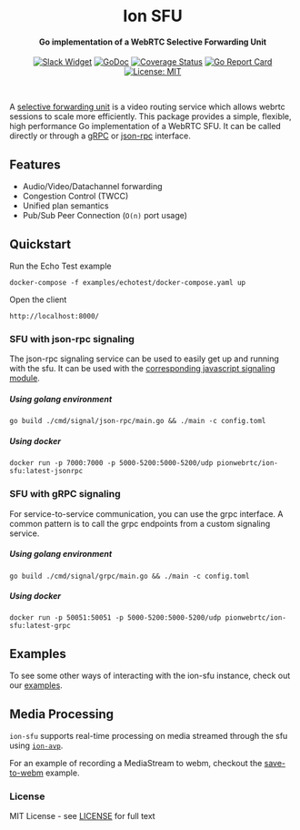 <h1 align="center">
  <br>
  Ion SFU
  <br>
</h1>
<h4 align="center">Go implementation of a WebRTC Selective Forwarding Unit</h4>
<p align="center">
  <a href="https://pion.ly/slack"><img src="https://img.shields.io/badge/join-us%20on%20slack-gray.svg?longCache=true&logo=slack&colorB=brightgreen" alt="Slack Widget"></a>
  <a href="https://pkg.go.dev/github.com/pion/ion-sfu"><img src="https://godoc.org/github.com/pion/ion-sfu?status.svg" alt="GoDoc"></a>
  <a href="https://codecov.io/gh/pion/ion-sfu"><img src="https://codecov.io/gh/pion/ion-sfu/branch/master/graph/badge.svg" alt="Coverage Status"></a>
  <a href="https://goreportcard.com/report/github.com/pion/ion-sfu"><img src="https://goreportcard.com/badge/github.com/pion/ion-sfu" alt="Go Report Card"></a>
  <a href="LICENSE"><img src="https://img.shields.io/badge/License-MIT-yellow.svg" alt="License: MIT"></a>
</p>
<br>

A [selective forwarding unit](https://webrtcglossary.com/sfu/) is a video routing service which allows webrtc sessions to scale more efficiently. This package provides a simple, flexible, high performance Go implementation of a WebRTC SFU. It can be called directly or through a [gRPC](cmd/signal/grpc) or [json-rpc](cmd/signal/json-rpc) interface.

## Features
* Audio/Video/Datachannel forwarding
* Congestion Control (TWCC)
* Unified plan semantics
* Pub/Sub Peer Connection (`O(n)` port usage)

## Quickstart

Run the Echo Test example

```
docker-compose -f examples/echotest/docker-compose.yaml up
```

Open the client
```
http://localhost:8000/
```

### SFU with json-rpc signaling

The json-rpc signaling service can be used to easily get up and running with the sfu. It can be used with the [corresponding javascript signaling module](https://github.com/pion/ion-sdk-js/blob/master/src/signal/ion-sfu.ts).

##### Using golang environment

```
go build ./cmd/signal/json-rpc/main.go && ./main -c config.toml
```

##### Using docker

```
docker run -p 7000:7000 -p 5000-5200:5000-5200/udp pionwebrtc/ion-sfu:latest-jsonrpc
```

### SFU with gRPC signaling

For service-to-service communication, you can use the grpc interface. A common pattern is to call the grpc endpoints from a custom signaling service.

##### Using golang environment

```
go build ./cmd/signal/grpc/main.go && ./main -c config.toml
```

##### Using docker

```
docker run -p 50051:50051 -p 5000-5200:5000-5200/udp pionwebrtc/ion-sfu:latest-grpc
```

## Examples

To see some other ways of interacting with the ion-sfu instance, check out our [examples](examples).

## Media Processing

`ion-sfu` supports real-time processing on media streamed through the sfu using [`ion-avp`](https://github.com/pion/ion-avp).

For an example of recording a MediaStream to webm, checkout the [save-to-webm](https://github.com/pion/ion-avp/tree/master/examples/save-to-webm) example.

### License

MIT License - see [LICENSE](LICENSE) for full text
